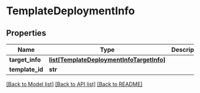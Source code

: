 # TemplateDeploymentInfo

## Properties
Name | Type | Description | Notes
------------ | ------------- | ------------- | -------------
**target_info** | [**list[TemplateDeploymentInfoTargetInfo]**](TemplateDeploymentInfoTargetInfo.md) |  | [optional] 
**template_id** | **str** |  | [optional] 

[[Back to Model list]](../README.md#documentation-for-models) [[Back to API list]](../README.md#documentation-for-api-endpoints) [[Back to README]](../README.md)


